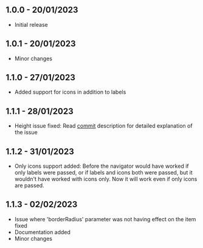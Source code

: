 ## 1.0.0 - 20/01/2023

* Initial release

## 1.0.1 - 20/01/2023

* Minor changes

## 1.1.0 - 27/01/2023

* Added support for icons in addition to labels

## 1.1.1 - 28/01/2023

* Height issue fixed: Read [commit](https://github.com/AnonymousAliensX/category_navigator/commit/2920f9cd5de3cdd03bd38fae2fe8851f6d1ed0b5) description for detailed explanation of the issue

## 1.1.2 - 31/01/2023

* Only icons support added: Before the navigator would have worked if only labels were passed, or if labels and icons both were passed, but it wouldn't have worked with icons only. Now it will work even if only icons are passed.

## 1.1.3 - 02/02/2023

* Issue where 'borderRadius' parameter was not having effect on the item fixed
* Documentation added
* Minor changes